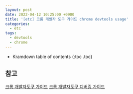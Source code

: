 ```yaml
---
layout: post
date: 2022-04-12 10:25:00 +0900
title: '[etc] 크롬 개발자 도구 가이드 chrome devtools usage'
categories:
  - etc
tags:
  - devtools
  - chrome
---
```


* Kramdown table of contents
{:toc .toc}

## 참고

[크롬 개발자도구 가이드](https://developer.chrome.com/docs/devtools/)
[크롬 개발자도구 디버깅 가이드](https://javascript.info/debugging-chrome)
